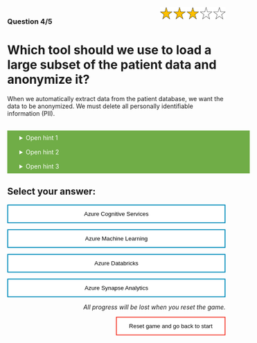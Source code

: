 <style>
.button  {
  color: white;
  width: 100%;
  padding: 8px 28px;
  background-color: #70AD47;
  transition-duration: 0.4s;
}
.button:hover  {
  background-color: #507E32;
  color: white; 
}
.answerbutton  {
  border: none;
  color: black;
  width: 100%;
  padding: 12px 28px;
  background-color: white;
  border: 2px solid #008CBA;
  transition-duration: 0.4s;
}
.answerbutton:hover  {
  background-color: #008CBA;
  color: white; 
  border: 2px solid #008CBA;
}
.resetbutton  {
  border: none;
  color: black;
  float: right;
  padding: 12px 28px;
  background-color: white;
  border: 2px solid #f44336;
  transition-duration: 0.4s;
}
.resetbutton:hover  {
  background-color: #f44336;
  color: white; 
  border: 2px solid #f44336;
}
</style>

<img style="float: right;width:30%;" src="./media/3-points.png">

### Question 4/5

# Which tool should we use to load a large subset of the patient data and anonymize it?

When we automatically extract data from the patient database, we want the data to be anonymized. We must delete all personally identifiable information (PII).

<br>
<details>
<summary class = "button">Open hint 1</summary>
Such a simple task shouldn't take too much time: we want an easy-to-use interface to create the data ingestion pipeline.
</details>

<details>
<summary class = "button">Open hint 2</summary>
Since we want to train the model on as much data as possible, the tool should be able to handle large amounts of data.
</details>

<details>
<summary class = "button">Open hint 3</summary>
Our data engineers already work with Azure Synapse Analytics, and we <i>just</i> decided to use the same service to move the data.
</details>

## Select your answer:

<button class="answerbutton" onclick="window.location.href='05B';">Azure Cognitive Services</button>

<button class="answerbutton" onclick="window.location.href='05B';">Azure Machine Learning</button>

<button class="answerbutton" onclick="window.location.href='05B';">Azure Databricks</button>

<button class="answerbutton" onclick="window.location.href='05A';">Azure Synapse Analytics</button>

<p style="text-align:right;"><i>All progress will be lost when you reset the game.</i></p>

<button class="resetbutton" onclick="window.location.href='../start-01-data';">Reset game and go back to start</button>
